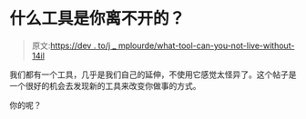# 什么工具是你离不开的？

> 原文:[https://dev . to/j _ mplourde/what-tool-can-you-not-live-without-14il](https://dev.to/j_mplourde/what-tool-can-you-not-live-without-14il)

我们都有一个工具，几乎是我们自己的延伸，不使用它感觉太怪异了。这个帖子是一个很好的机会去发现新的工具来改变你做事的方式。

你的呢？